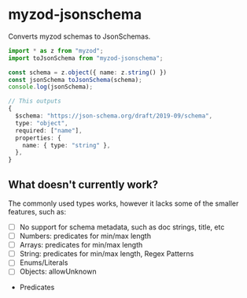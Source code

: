 # myzod-jsonschema

Converts myzod schemas to JsonSchemas.

``` typescript
import * as z from "myzod";
import toJsonSchema from "myzod-jsonschema";

const schema = z.object({ name: z.string() })
const jsonSchema toJsonSchema(schema);
console.log(jsonSchema);

// This outputs
{
  $schema: "https://json-schema.org/draft/2019-09/schema",
  type: "object",
  required: ["name"],
  properties: {
    name: { type: "string" },
  },
}
```

## What doesn't currently work?

The commonly used types works, however it lacks some of the smaller features, such as:

- [ ] No support for schema metadata, such as doc strings, title, etc
- [ ] Numbers: predicates for min/max length
- [ ] Arrays: predicates for min/max length
- [ ] String: predicates for min/max length, Regex Patterns
- [ ] Enums/Literals
- [ ] Objects: allowUnknown
- Predicates
